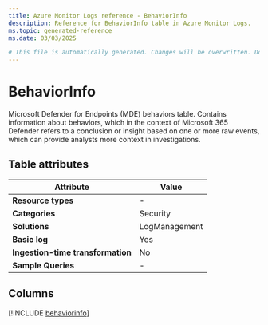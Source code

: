 ```yaml
---
title: Azure Monitor Logs reference - BehaviorInfo
description: Reference for BehaviorInfo table in Azure Monitor Logs.
ms.topic: generated-reference
ms.date: 03/03/2025

# This file is automatically generated. Changes will be overwritten. Do not change this file directly.
---
```


# BehaviorInfo

Microsoft Defender for Endpoints (MDE) behaviors table. Contains information about behaviors, which in the context of Microsoft 365 Defender refers to a conclusion or insight based on one or more raw events, which can provide analysts more context in investigations.


## Table attributes

|Attribute|Value|
|---|---|
|**Resource types**|-|
|**Categories**|Security|
|**Solutions**| LogManagement|
|**Basic log**|Yes|
|**Ingestion-time transformation**|No|
|**Sample Queries**|-|



## Columns
  
[!INCLUDE [behaviorinfo](~/reusable-content/ce-skilling/azure/includes/azure-monitor/reference/tables/behaviorinfo-include.md)]
